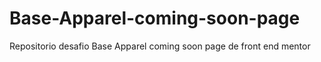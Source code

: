 # Base-Apparel-coming-soon-page
Repositorio desafio Base Apparel coming soon page de front end mentor
